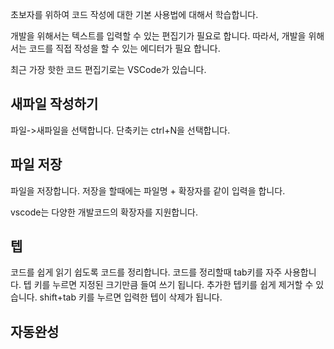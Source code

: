 초보자를 위하여 코드 작성에 대한 기본 사용법에 대해서 학습합니다.


개발을 위해서는 텍스트를 입력할 수 있는 편집기가 필요로 합니다. 따라서, 개발을 위해서는 코드를 직접 작성을 할 수 있는 에디터가 필요 합니다.

최근 가장 핫한 코드 편집기로는 VSCode가 있습니다.

## 새파일 작성하기
파일->새파일을 선택합니다. 단축키는 ctrl+N을 선택합니다.

## 파일 저장
파일을 저장합니다. 저장을 할때에는 파일명 + 확장자를 같이 입력을 합니다.

vscode는 다양한 개발코드의 확장자를 지원합니다.


## 텝
코드를 쉽게 읽기 쉽도록 코드를 정리합니다. 코드를 정리할때 tab키를 자주 사용합니다.
텝 키를 누르면 지정된 크기만큼 들여 쓰기 됩니다.
추가한 텝키를 쉽게 제거할 수 있습니다. shift+tab 키를 누르면 입력한 텝이 삭제가 됩니다.

## 자동완성

